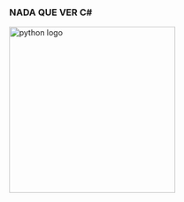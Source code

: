 ### NADA QUE VER C#
  <img src="https://64.media.tumblr.com/0e5c15f85804613117c2d0960ef16a6a/tumblr_pv4hl93Uj11xi5ppso4_250.gif" height="300" alt="python logo"  />
